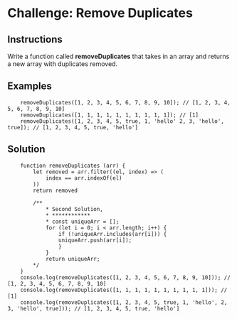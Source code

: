 # Challenge: Remove Duplicates

## Instructions  
Write a function called __removeDuplicates__ that takes in an array and returns a new array with duplicates removed.

## Examples
```
    removeDuplicates([1, 2, 3, 4, 5, 6, 7, 8, 9, 10]); // [1, 2, 3, 4, 5, 6, 7, 8, 9, 10]
    removeDuplicates([1, 1, 1, 1, 1, 1, 1, 1, 1, 1]); // [1]
    removeDuplicates([1, 2, 3, 4, 5, true, 1, 'hello' 2, 3, 'hello', true]); // [1, 2, 3, 4, 5, true, 'hello']   
```
## Solution  
```
    function removeDuplicates (arr) {
        let removed = arr.filter((el, index) => (
            index == arr.indexOf(el)
        ))
        return removed

        /**
            * Second Solution,
            * ************
            * const uniqueArr = [];
            for (let i = 0; i < arr.length; i++) {
                if (!uniqueArr.includes(arr[i])) {
                uniqueArr.push(arr[i]);
                }
            }
            return uniqueArr;
        */
    }
    console.log(removeDuplicates([1, 2, 3, 4, 5, 6, 7, 8, 9, 10])); // [1, 2, 3, 4, 5, 6, 7, 8, 9, 10]
    console.log(removeDuplicates([1, 1, 1, 1, 1, 1, 1, 1, 1, 1])); // [1]
    console.log(removeDuplicates([1, 2, 3, 4, 5, true, 1, 'hello', 2, 3, 'hello', true])); // [1, 2, 3, 4, 5, true, 'hello']
```